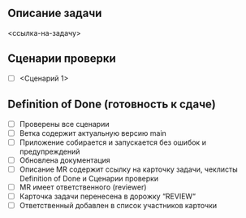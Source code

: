## Описание задачи

<ссылка-на-задачу>

## Сценарии проверки

- [ ] <Сценарий 1>

## Definition of Done (готовность к сдаче)

- [ ] Проверены все сценарии
- [ ] Ветка содержит актуальную версию main
- [ ] Приложение собирается и запускается без ошибок и предупреждений
- [ ] Обновлена документация
- [ ] Описание MR содержит ссылку на карточку задачи, чеклисты Definition of Done и Сценарии проверки
- [ ] MR имеет ответственного (reviewer)
- [ ] Карточка задачи перенесена в дорожку “REVIEW“
- [ ] Ответственный добавлен в список участников карточки
